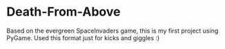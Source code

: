 # Death-From-Above
Based on the evergreen SpaceInvaders game, this is my first project using PyGame. Used this format just for kicks and giggles :)
